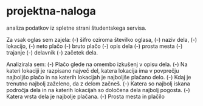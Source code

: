 # projektna-naloga
analiza podatkov iz spletne strani študentskega servisa.

Za vsak oglas sem zajela:
(-) šifro oziroma številko oglasa,
(-) naziv dela,
(-) lokacijo,
(-) neto plačo
(-) bruto plačo
(-) opis dela
(-) prosta mesta
(-) trajanje
(-) delavnik
(-) začetek dela.

Analizirala sem:
(-) Plačo glede na omembo izkušenj v opisu dela.
(-) Na kateri lokaciji je razpisano največ del, katera lokacija ima v povprečju najboljšo plačo in na katerih lokacijah je najboljše plačano delo.
(-) Kdaj je trenutno najbolj zaželeno, da z delom začneš.
(-) Katera so najbolj iskana področja dela in na katerih lokacijah so določena dela najbolj pogosta.
(-) Katera vrsta dela je najbolje plačana.
(-) Prosta mesta in plačilo

